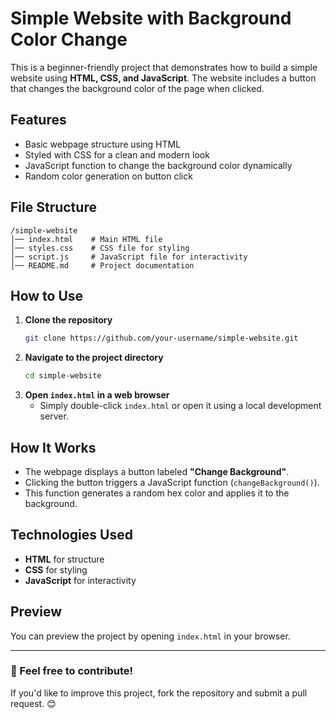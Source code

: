 # Simple Website with Background Color Change

This is a beginner-friendly project that demonstrates how to build a simple website using **HTML, CSS, and JavaScript**. The website includes a button that changes the background color of the page when clicked.

## Features

- Basic webpage structure using HTML
- Styled with CSS for a clean and modern look
- JavaScript function to change the background color dynamically
- Random color generation on button click

## File Structure

```
/simple-website
│── index.html    # Main HTML file
│── styles.css    # CSS file for styling
│── script.js     # JavaScript file for interactivity
│── README.md     # Project documentation
```

## How to Use

1. **Clone the repository**
   ```sh
   git clone https://github.com/your-username/simple-website.git
   ```
2. **Navigate to the project directory**
   ```sh
   cd simple-website
   ```
3. **Open ****`index.html`**** in a web browser**
   - Simply double-click `index.html` or open it using a local development server.

## How It Works

- The webpage displays a button labeled **"Change Background"**.
- Clicking the button triggers a JavaScript function (`changeBackground()`).
- This function generates a random hex color and applies it to the background.

## Technologies Used

- **HTML** for structure
- **CSS** for styling
- **JavaScript** for interactivity

## Preview

You can preview the project by opening `index.html` in your browser.

---

### 📌 Feel free to contribute!

If you'd like to improve this project, fork the repository and submit a pull request. 😊





